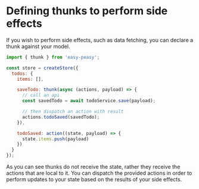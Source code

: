 # Defining thunks to perform side effects

If you wish to perform side effects, such as data fetching, you can declare a
thunk against your model.

```javascript
import { thunk } from 'easy-peasy';

const store = createStore({
  todos: {
    items: [],

    saveTodo: thunk(async (actions, payload) => {
      // call an api
      const savedTodo = await todoService.save(payload);

      // then dispatch an action with result
      actions.todoSaved(savedTodo);
    }),

    todoSaved: action((state, payload) => {
      state.items.push(payload)
    })
  }
});
```

As you can see thunks do not receive the state, rather they receive the actions
that are local to it. You can dispatch the provided actions in order to perform
updates to your state based on the results of your side effects.
